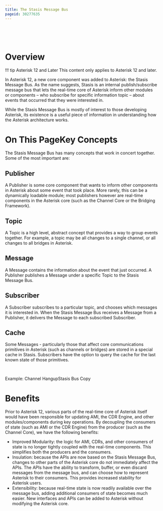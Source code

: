 ```yaml
---
title: The Stasis Message Bus
pageid: 30277635
---
```


 

 

Overview
========




!!! tip Asterisk 12 and Later
    This content only applies to Asterisk 12 and later.

      
[//]: # (end-tip)



In Asterisk 12, a new core component was added to Asterisk: the Stasis Message Bus. As the name suggests, Stasis is an internal publish/subscribe message bus that lets the real-time core of Asterisk inform other modules or components – who subscribe for specific information topic – about events that occurred that they were interested in.

While the Stasis Message Bus is mostly of interest to those developing Asterisk, its existence is a useful piece of information in understanding how the Asterisk architecture works.

On This PageKey Concepts
============

The Stasis Message Bus has many concepts that work in concert together. Some of the most important are:

Publisher
---------

A Publisher is some core component that wants to inform other components in Asterisk about some event that took place. More rarely, this can be a dynamically loadable module; most publishers however are real-time components in the Asterisk core (such as the Channel Core or the Bridging Framework).

Topic
-----

A Topic is a high level, abstract concept that provides a way to group events together. For example, a topic may be all changes to a single channel, or all changes to all bridges in Asterisk.

Message
-------

A Message contains the information about the event that just occurred. A Publisher publishes a Message under a specific Topic to the Stasis Message Bus.

Subscriber
----------

A Subscriber subscribes to a particular topic, and chooses which messages it is interested in. When the Stasis Message Bus receives a Message from a Publisher, it delivers the Message to each subscribed Subscriber.

Cache
-----

Some Messages - particularly those that affect core communications primitives in Asterisk (such as channels or bridges) are stored in a special cache in Stasis. Subscribers have the option to query the cache for the last known state of those primitives.

 

Example: Channel HangupStasis Bus Copy

Benefits
========

Prior to Asterisk 12, various parts of the real-time core of Asterisk itself would have been responsible for updating AMI, the CDR Engine, and other modules/components during key operations. By decoupling the consumers of state (such as AMI or the CDR Engine) from the producer (such as the Channel Core), we have the following benefits:

* Improved Modularity: the logic for AMI, CDRs, and other consumers of state is no longer tightly coupled with the real-time components. This simplifies both the producers and the consumers.
* Insulation: because the APIs are now based on the Stasis Message Bus, changes to other parts of the Asterisk core do not immediately affect the APIs. The APIs have the ability to transform, buffer, or even discard messages from the message bus, and can choose how to represent Asterisk to their consumers. This provides increased stability for Asterisk users.
* Extensibility: because real-time state is now readily available over the message bus, adding additional consumers of state becomes much easier. New interfaces and APIs can be added to Asterisk without modifying the Asterisk core.
